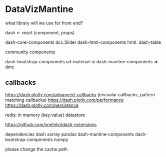 # DataVizMantine

what library will we use for front end?

dash <- react (component, props)

dash-core-components dcc.Slider
dash-html-components hmtl.
dash-table


community components

dash-bootstrap-components
sd-material-ui
dash-mantine-components => dmc

callbacks
---------
https://dash.plotly.com/advanced-callbacks (circualar callbacks, pattern matching callbacks)
https://dash.plotly.com/performance
https://dash.plotly.com/persistence

redis: in memory {key:value} datastore

https://github.com/snehilvj/dash-extensions

dependencies
dash
xarray
pandas
dash-mantine-components
dash-bootstrap-components
numpy

please change the cache path